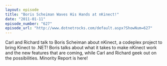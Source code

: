 ```yaml
---
layout: episode
title: "Boris Scheiman Waves His Hands at nKinect!"
date: "2011-01-11"
episode_number: "627"
episode_url: "http://www.dotnetrocks.com/default.aspx?ShowNum=627"
---
```


Carl and Richard talk to Boris Scheiman about nKinect, a codeplex project to bring Kinect to .NET! Boris talks about what it takes to make nKinect work and the new features that are coming, while Carl and Richard geek out on the possibilities. Minority Report is here!
